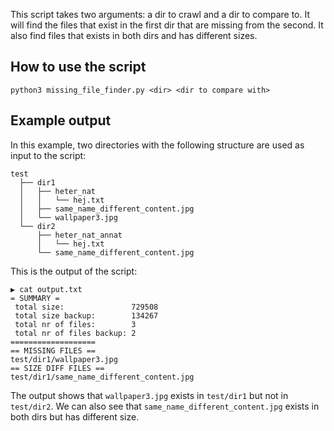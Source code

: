 This script takes two arguments: a dir to crawl and a dir to compare to. It will find the files that exist in the first dir that are missing from the second.
It also find files that exists in both dirs and has different sizes.

## How to use the script
```
python3 missing_file_finder.py <dir> <dir to compare with>
```

## Example output
In this example, two directories with the following structure are used as input to the script:
```
test
  ├── dir1
  │   ├── heter_nat
  │   │   └── hej.txt
  │   ├── same_name_different_content.jpg
  │   └── wallpaper3.jpg
  └── dir2
      ├── heter_nat_annat
      │   └── hej.txt
      └── same_name_different_content.jpg
```
This is the output of the script:
```
▶ cat output.txt 
= SUMMARY =
 total size:               729508
 total size backup:        134267
 total nr of files:        3
 total nr of files backup: 2
===================
== MISSING FILES ==
test/dir1/wallpaper3.jpg
== SIZE DIFF FILES ==
test/dir1/same_name_different_content.jpg
```
The output shows that `wallpaper3.jpg` exists in `test/dir1` but not in `test/dir2`.
We can also see that `same_name_different_content.jpg` exists in both dirs but has different size.
